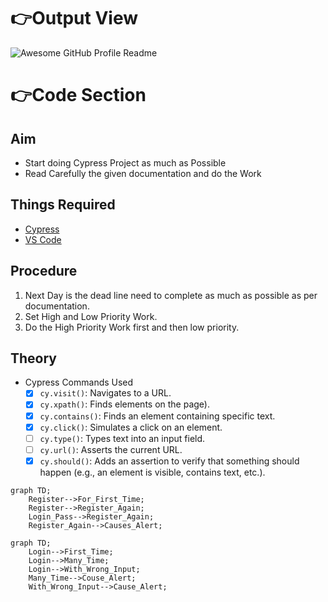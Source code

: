 # 👉Output View
<img alt="Awesome GitHub Profile Readme" src="./day_3.gif"> </img>

# 👉Code Section
  ## Aim
  - Start doing Cypress Project as much as Possible
  - Read Carefully the given documentation and do the Work
  ## Things Required
  - [Cypress](https://www.cypress.io/)
  - [VS Code](https://code.visualstudio.com/)
  ## Procedure
  1. Next Day is the dead line need to complete as much as possible as per documentation.
  2. Set High and Low Priority Work.
  3. Do the High Priority Work first and then low priority.
  ## Theory
  - Cypress Commands Used
      - [x] `cy.visit()`: Navigates to a URL.
      - [x] `cy.xpath()`: Finds elements on the page).
      - [x] `cy.contains()`: Finds an element containing specific text.
      - [x] `cy.click()`: Simulates a click on an element.
      - [ ] `cy.type()`: Types text into an input field.
      - [ ] `cy.url()`: Asserts the current URL.
      - [x] `cy.should()`: Adds an assertion to verify that something should happen (e.g., an element is visible, contains text, etc.).

```mermaid
graph TD;
    Register-->For_First_Time;
    Register-->Register_Again;
    Login_Pass-->Register_Again;
    Register_Again-->Causes_Alert;
```
```mermaid
graph TD;
    Login-->First_Time;
    Login-->Many_Time;
    Login-->With_Wrong_Input;
    Many_Time-->Couse_Alert;
    With_Wrong_Input-->Cause_Alert;
```

